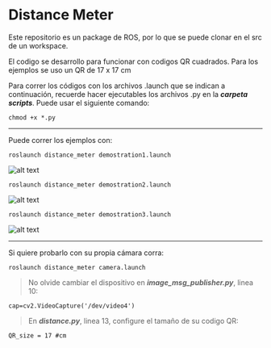 # Distance Meter

Este repositorio es un package de ROS, por lo que se puede clonar en el src de un workspace.

El codigo se desarrollo para funcionar con codigos QR cuadrados. Para los ejemplos se uso un QR de 17 x 17 cm

Para correr los códigos con los archivos .launch que se indican a continuación, recuerde hacer ejecutables los archivos .py en la ***carpeta scripts***. Puede usar el siguiente comando:
```
chmod +x *.py
```

---
Puede correr los ejemplos con:
```
roslaunch distance_meter demostration1.launch
```

![alt text](https://github.com/WilberRojas/distance_meter/blob/main/images/demo1.gif)

```
roslaunch distance_meter demostration2.launch
```

![alt text](https://github.com/WilberRojas/distance_meter/blob/main/images/demo2.gif)

```
roslaunch distance_meter demostration3.launch
```

![alt text](https://github.com/WilberRojas/distance_meter/blob/main/images/demo3.gif)

---
Si quiere probarlo con su propia cámara corra:

```
roslaunch distance_meter camera.launch
```

> No olvide cambiar el dispositivo en ***image_msg_publisher.py***, linea 10:
```{python3}
cap=cv2.VideoCapture('/dev/video4')
```
> En ***distance.py***, linea 13, configure el tamaño de su codigo QR:
```{python3}
QR_size = 17 #cm
```
